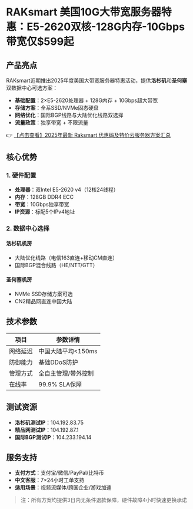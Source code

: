 # RAKsmart 美国10G大带宽服务器特惠：E5-2620双核-128G内存-10Gbps带宽仅$599起

## 产品亮点
RAKsmart近期推出2025年度美国大带宽服务器特惠活动，提供**洛杉矶**和**圣何塞**双数据中心可选方案：
- **基础配置**：2×E5-2620处理器 + 128G内存 + 10Gbps超大带宽
- **存储方案**：全系SSD/NVMe固态硬盘
- **网络优化**：国际BGP线路与大陆优化线路双选择
- **流量政策**：独享带宽 + 不限流量

👉 [【点击查看】2025年最新 Raksmart 优惠码及特价云服务器方案汇总](https://bit.ly/raksmart)

## 核心优势
### 1. 硬件配置
- **处理器**：双Intel E5-2620 v4（12核24线程）
- **内存**：128GB DDR4 ECC
- **带宽**：10Gbps独享带宽
- **IP资源**：标配5个IPv4地址

### 2. 数据中心选择
#### 洛杉矶机房
- 大陆优化线路（电信163直连+移动CM直连）
- 国际BGP混合线路（HE/NTT/GTT）

#### 圣何塞机房
- NVMe SSD存储方案可选
- CN2精品网直连中国大陆

## 技术参数
| 项目         | 参数详情                     |
|--------------|----------------------------|
| 网络延迟     | 中国大陆平均<150ms          |
| 防御能力     | 基础DDoS防护               |
| 管理方式     | 全自主管理/带外控制         |
| 在线率       | 99.9% SLA保障              |

## 测试资源
- **洛杉矶测试IP**：104.192.83.75
- **精品网测试IP**：104.192.87.1
- **国际BGP测试IP**：104.233.194.14

## 服务支持
- **支付方式**：支付宝/微信/PayPal/比特币
- **中文客服**：7×24小时工单支持
- **适用场景**：视频流媒体/跨国企业/游戏加速

> 注：所有方案均提供3日内无条件退款保障，硬件故障4小时快速更换承诺